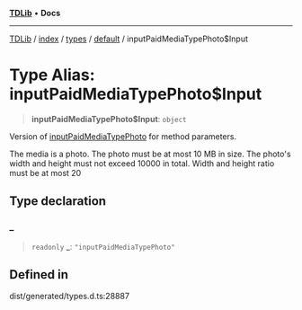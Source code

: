 [**TDLib**](../../../../../../README.md) • **Docs**

***

[TDLib](../../../../../../modules.md) / [index](../../../../../README.md) / [types](../../../README.md) / [default](../README.md) / inputPaidMediaTypePhoto$Input

# Type Alias: inputPaidMediaTypePhoto$Input

> **inputPaidMediaTypePhoto$Input**: `object`

Version of [inputPaidMediaTypePhoto](inputPaidMediaTypePhoto.md) for method parameters.

The media is a photo. The photo must be at most 10 MB in size. The photo's width and height must not exceed 10000 in total. Width and height ratio must be at most 20

## Type declaration

### \_

> `readonly` **\_**: `"inputPaidMediaTypePhoto"`

## Defined in

dist/generated/types.d.ts:28887
